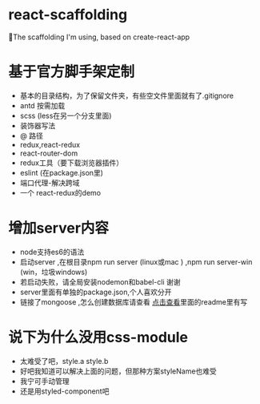 # react-scaffolding
🚀The scaffolding I'm using, based on create-react-app

# 基于官方脚手架定制
- 基本的目录结构，为了保留文件夹，有些空文件里面就有了.gitignore
- antd 按需加载
- scss (less在另一个分支里面)
- 装饰器写法
- @ 路径
- redux,react-redux
- react-router-dom 
- redux工具（要下载浏览器插件）
- eslint (在package.json里)
- 端口代理-解决跨域
- 一个 react-redux的demo

# 增加server内容
- node支持es6的语法
- 启动server ,在根目录npm run server (linux或mac ) ,npm run server-win (win，垃圾windows)
- 若启动失败，请全局安装nodemon和babel-cli 谢谢
- server里面有单独的package.json,个人喜欢分开
- 链接了mongoose ,怎么创建数据库请查看 [点击查看](https://github.com/shoukailiang/school-app)里面的readme里有写

# 说下为什么没用css-module
- 太难受了吧，style.a style.b
- 好吧我知道可以解决上面的问题，但那种方案styleName也难受
- 我宁可手动管理
- 还是用styled-component吧

